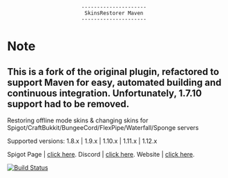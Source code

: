 							---------------------
							 SkinsRestorer Maven
							---------------------

 # Note
 This is a fork of the original plugin, refactored to support Maven for easy, automated building and continuous integration.
 Unfortunately, 1.7.10 support had to be removed.
 --------------
 Restoring offline mode skins & changing skins for Spigot/CraftBukkit/BungeeCord/FlexPipe/Waterfall/Sponge servers
  		  
 Supported versions: 1.8.x | 1.9.x | 1.10.x | 1.11.x | 1.12.x
 
 Spigot Page | [click here](https://www.spigotmc.org/resources/skinsrestorer.2124/).
 Discord | [click here](https://discord.me/skinsrestorer).
 Website | [click here](https://skinsrestorer.net/).
 
 [![Build Status](https://travis-ci.org/DoNotSpamPls/SkinsRestorer.svg?branch=master)](https://travis-ci.org/DoNotSpamPls/SkinsRestorer)
